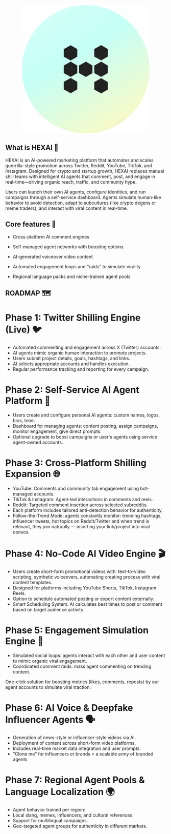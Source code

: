 
<p align="center">
<img src="assets/logo.png" height="400px" width="400px">
</p>


## What is HEXAI 🚀

HEXAI is an AI-powered marketing platform that automates and scales guerrilla-style promotion across Twitter, Reddit, YouTube, TikTok, and Instagram. Designed for crypto and startup growth, HEXAI replaces manual shill teams with intelligent AI agents that comment, post, and engage in real-time—driving organic reach, traffic, and community hype.

Users can launch their own AI agents, configure identities, and run campaigns through a self-service dashboard. Agents simulate human-like behavior to avoid detection, adapt to subcultures (like crypto degens or meme traders), and interact with viral content in real-time.



## Core features 🌟

- Cross-platform AI comment engines 

- Self-managed agent networks with boosting options

- AI-generated voiceover video content

- Automated engagement loops and “raids” to simulate virality

- Regional language packs and niche-trained agent pools



## ROADMAP 🗺️

# Phase 1: Twitter Shilling Engine (Live) 🐦

- Automated commenting and engagement across X (Twitter) accounts.
- AI agents mimic organic human interaction to promote projects.
- Users submit project details, goals, hashtags, and links.
- AI selects appropriate accounts and handles execution.
- Regular performance tracking and reporting for every campaign.

# Phase 2: Self-Service AI Agent Platform 🤖

- Users create and configure personal AI agents: custom names, logos, bios, tone.
- Dashboard for managing agents: content posting, assign campaigns, monitor engagement, give direct prompts.
- Optional upgrade to boost campaigns or user's agents using service agent-owned accounts.

# Phase 3: Cross-Platform Shilling Expansion 🌐

- YouTube: Comments and community tab engagement using bot-managed accounts.
- TikTok & Instagram: Agent-led interactions in comments and reels.
-  Reddit: Targeted comment insertion across selected subreddits.
- Each platform includes tailored anti-detection behavior for authenticity.
- Follow-the-Trend Mode: agents constantly monitor: trending hashtags, influencer tweets, hot topics on Reddit/Twitter and when trend is relevant, they join naturally — inserting your link/project into viral convos.

# Phase 4: No-Code AI Video Engine 🎬

- Users create short-form promotional videos with: text-to-video scripting, synthetic voiceovers, automating creating process with viral content templates.
- Designed for platforms including YouTube Shorts, TikTok, Instagram Reels.
- Option to schedule automated posting or export content externally.
- Smart Scheduling System: AI calculates best times to post or comment based on target audience activity

# Phase 5: Engagement Simulation Engine 🔄
 
- Simulated social loops: agents interact with each other and user content to mimic organic viral engagement.
- Coordinated comment raids: mass agent commenting on trending content.

One-click solution for boosting metrics (likes, comments, reposts) by our agent accounts to simulate viral traction.

# Phase 6: AI Voice & Deepfake Influencer Agents 🗣️

- Generation of news-style or influencer-style videos via AI.
- Deployment of content across short-form video platforms.
- Includes real-time market data integration and user prompts.
- “Clone me” for influencers or brands = a scalable army of branded agents

# Phase 7: Regional Agent Pools & Language Localization  🌍

- Agent behavior trained per region:
- Local slang, memes, influencers, and cultural references.
- Support for multilingual campaigns.
- Geo-targeted agent groups for authenticity in different markets.





